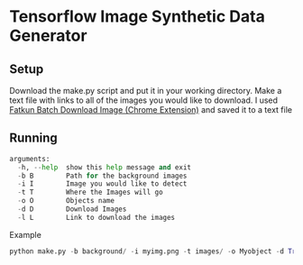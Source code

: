 # Tensorflow Image Synthetic Data Generator
## Setup
Download the make.py script and put it in your working directory.
Make a text file with links to all of the images you would like to download.
I used [Fatkun Batch Download Image (Chrome Extension)](https://chrome.google.com/webstore/detail/fatkun-batch-download-ima/nnjjahlikiabnchcpehcpkdeckfgnohf) and saved it to a text file
## Running
``` python
arguments:
  -h, --help  show this help message and exit
  -b B        Path for the background images
  -i I        Image you would like to detect
  -t T        Where the Images will go
  -o O        Objects name
  -d D        Download Images
  -l L        Link to download the images
```
Example
``` python
python make.py -b background/ -i myimg.png -t images/ -o Myobject -d True -l link.txt
```